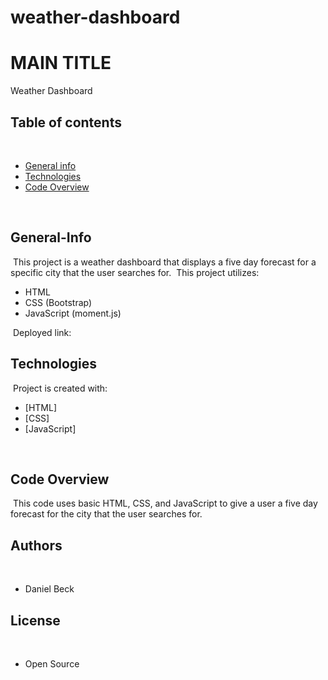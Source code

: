 # weather-dashboard
# MAIN TITLE

Weather Dashboard
​
## Table of contents
​
- [General info](#General-Info)
- [Technologies](#Technologies)
- [Code Overview](#Code-Overview)

​
## General-Info
​
This project is a weather dashboard that displays a five day forecast for a specific city that the user searches for. 
​
This project utilizes:
- HTML
- CSS (Bootstrap)
- JavaScript (moment.js)

​
Deployed link: 
​
## Technologies
​
Project is created with:
​
- [HTML]
- [CSS]
- [JavaScript]

​
## Code Overview
​
This code uses basic HTML, CSS, and JavaScript to give a user a five day forecast for the city that the user searches for. 
​
## Authors
​
- Daniel Beck
​
## License
​
- Open Source
​
​
​
​
​
​